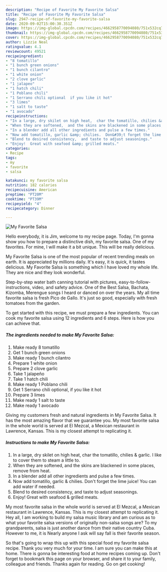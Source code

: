 ```yaml
---
description: "Recipe of Favorite My Favorite Salsa"
title: "Recipe of Favorite My Favorite Salsa"
slug: 2947-recipe-of-favorite-my-favorite-salsa
date: 2020-09-02T15:00:30.351Z
image: https://img-global.cpcdn.com/recipes/4662958770094080/751x532cq70/my-favorite-salsa-recipe-main-photo.jpg
thumbnail: https://img-global.cpcdn.com/recipes/4662958770094080/751x532cq70/my-favorite-salsa-recipe-main-photo.jpg
cover: https://img-global.cpcdn.com/recipes/4662958770094080/751x532cq70/my-favorite-salsa-recipe-main-photo.jpg
author: Lizzie Neal
ratingvalue: 4.1
reviewcount: 49521
recipeingredient:
- "8 tomatillo"
- "1 bunch green onions"
- "1 bunch cilantro"
- "1 white onion"
- "2 clove garlic"
- "1 jalapeo"
- "1 hatch chili"
- "1 Poblano chili"
- "1 Serrano chili optional  if you like it hot"
- "3 limes"
- "1 salt to taste"
- "1 avocado"
recipeinstructions:
- "In a large, dry skilet on high heat,  char the tomatillo, chilies &amp; garlic. I like to cover them to steam a little to."
- "When they are softened,  and the skins are blackened in some places,  remove from heat."
- "In a blender add all other ingredients and pulse a few times."
- "Now add tomatillo, garlic &amp; chilies.  Don&#39;t forget the lime juice!  You can add water if needed."
- "Blend to desired consistency,  and taste to adjust seasonings."
- "Enjoy!  Great with seafood &amp; grilled meats."
categories:
- Recipe
tags:
- my
- favorite
- salsa

katakunci: my favorite salsa 
nutrition: 182 calories
recipecuisine: American
preptime: "PT20M"
cooktime: "PT39M"
recipeyield: "4"
recipecategory: Dinner

---
```



![My Favorite Salsa](https://img-global.cpcdn.com/recipes/4662958770094080/751x532cq70/my-favorite-salsa-recipe-main-photo.jpg)

Hello everybody, it is Jim, welcome to my recipe page. Today, I'm gonna show you how to prepare a distinctive dish, my favorite salsa. One of my favorites. For mine, I will make it a bit unique. This will be really delicious.

My Favorite Salsa is one of the most popular of recent trending meals on earth. It is appreciated by millions daily. It's easy, it is quick, it tastes delicious. My Favorite Salsa is something which I have loved my whole life. They are nice and they look wonderful.

Step-by-step water bath canning tutorial with pictures, easy-to-follow-instructions, video, and safety advice. One of the Best Salsa, Bachata, Kizomba, Merengue songs I heard or danced on over the years. My all time favorite salsa is fresh Pico de Gallo. It&#39;s just so good, especially with fresh tomatoes from the garden.


To get started with this recipe, we must prepare a few ingredients. You can cook my favorite salsa using 12 ingredients and 6 steps. Here is how you can achieve that.

<!--inarticleads1-->

##### The ingredients needed to make My Favorite Salsa:

1. Make ready 8 tomatillo
1. Get 1 bunch green onions
1. Make ready 1 bunch cilantro
1. Prepare 1 white onion
1. Prepare 2 clove garlic
1. Take 1 jalapeño
1. Take 1 hatch chili
1. Make ready 1 Poblano chili
1. Get 1 Serrano chili optional,  if you like it hot
1. Prepare 3 limes
1. Make ready 1 salt to taste
1. Make ready 1 avocado


Giving my customers fresh and natural ingredients in My Favorite Salsa. It has the most amazing flavor that we guarantee you. My most favorite salsa in the whole world is served at El Mezcal, a Mexican restaurant in Lawrence, Kansas. This is my closest attempt to replicating it. 

<!--inarticleads2-->

##### Instructions to make My Favorite Salsa:

1. In a large, dry skilet on high heat,  char the tomatillo, chilies &amp; garlic. I like to cover them to steam a little to.
1. When they are softened,  and the skins are blackened in some places,  remove from heat.
1. In a blender add all other ingredients and pulse a few times.
1. Now add tomatillo, garlic &amp; chilies.  Don&#39;t forget the lime juice!  You can add water if needed.
1. Blend to desired consistency,  and taste to adjust seasonings.
1. Enjoy!  Great with seafood &amp; grilled meats.


My most favorite salsa in the whole world is served at El Mezcal, a Mexican restaurant in Lawrence, Kansas. This is my closest attempt to replicating it. Hey all, I am working to build my salsa music library and am curious as to what your favorite salsa versions of originally non-salsa songs are? To my grandparents, salsa is just another dance from their native country Cuba. However to me, it is Nearly anyone I ask will say fall is their favorite season. 

So that's going to wrap this up with this special food my favorite salsa recipe. Thank you very much for your time. I am sure you can make this at home. There is gonna be interesting food at home recipes coming up. Don't forget to bookmark this page on your browser, and share it to your family, colleague and friends. Thanks again for reading. Go on get cooking!
